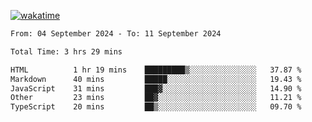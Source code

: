 [![wakatime](https://wakatime.com/badge/user/702d7a0d-6421-40c6-be4d-9b18f6ca91d5.svg)](https://wakatime.com/@702d7a0d-6421-40c6-be4d-9b18f6ca91d5)

<!--START_SECTION:waka-->

```txt
From: 04 September 2024 - To: 11 September 2024

Total Time: 3 hrs 29 mins

HTML          1 hr 19 mins    █████████▒░░░░░░░░░░░░░░░   37.87 %
Markdown      40 mins         █████░░░░░░░░░░░░░░░░░░░░   19.43 %
JavaScript    31 mins         ███▓░░░░░░░░░░░░░░░░░░░░░   14.90 %
Other         23 mins         ██▓░░░░░░░░░░░░░░░░░░░░░░   11.21 %
TypeScript    20 mins         ██▒░░░░░░░░░░░░░░░░░░░░░░   09.70 %
```

<!--END_SECTION:waka-->